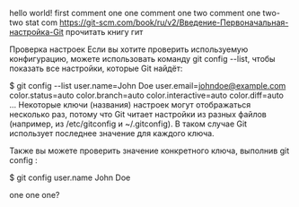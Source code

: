 hello world!
first comment
one one comment
one two comment
one two-two stat com
https://git-scm.com/book/ru/v2/Введение-Первоначальная-настройка-Git
прочитать книгу гит

Проверка настроек
Если вы хотите проверить используемую конфигурацию, можете использовать команду git config --list, чтобы показать все настройки, которые Git найдёт:

$ git config --list
user.name=John Doe
user.email=johndoe@example.com
color.status=auto
color.branch=auto
color.interactive=auto
color.diff=auto
...
Некоторые ключи (названия) настроек могут отображаться несколько раз, потому что Git читает настройки из разных файлов (например, из /etc/gitconfig и ~/.gitconfig). В таком случае Git использует последнее значение для каждого ключа.

Также вы можете проверить значение конкретного ключа, выполнив git config <key>:

$ git config user.name
John Doe

one one one?

